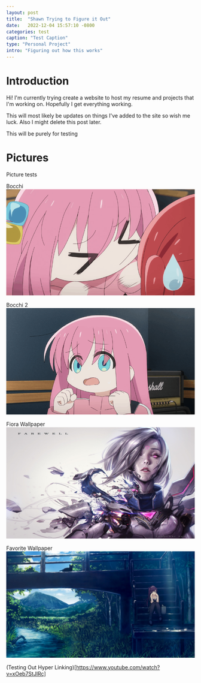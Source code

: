 ```yaml
---
layout: post
title:  "Shawn Trying to Figure it Out"
date:   2022-12-04 15:57:10 -0800
categories: test
caption: "Test Caption"
type: "Personal Project"
intro: "Figuring out how this works"
---
```


# Introduction
Hi! I'm currently trying create a website to host my resume and projects that I'm working on. Hopefully I get everything working.

This will most likely be updates on things I've added to the site so wish me luck. Also I might delete this post later.

This will be purely for testing

# Pictures
Picture tests

Bocchi
<img alt="Bocchi Head Shake" class="process" src="/assets/bocchi.gif">

Bocchi 2
<img alt="Bocchi Head Shake 2" class="process" src="/assets/bocchi2.gif">

Fiora Wallpaper
<img alt="Project Fiora" class="process" src="/assets/fiora.JPG">

Favorite Wallpaper
<img alt="Wallpaper" class="process" src="/assets/Senjougahara.jpg">

(Testing Out Hyper Linking)[https://www.youtube.com/watch?v=xOeb7StJlRc]
